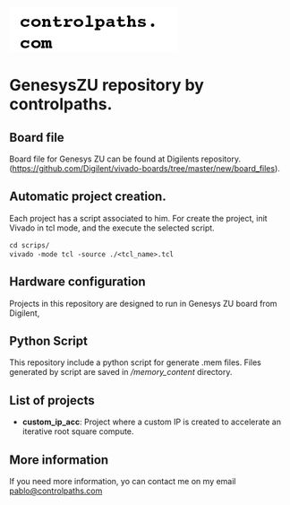 ![image](doc/logo.png)
# GenesysZU repository by controlpaths.

## Board file
Board file for Genesys ZU can be found at Digilents repository. (https://github.com/Digilent/vivado-boards/tree/master/new/board_files).

## Automatic project creation.
Each project has a script associated to him. For create the project, init Vivado in tcl mode, and the execute the selected script.

```
cd scrips/
vivado -mode tcl -source ./<tcl_name>.tcl
```
## Hardware configuration
Projects in this repository are designed to run in Genesys ZU board from Digilent,


## Python Script
This repository include a python script for generate .mem files. Files generated by script are saved in */memory_content* directory.

## List of projects
- **custom_ip_acc**: Project where a custom IP is created to accelerate an iterative root square compute.

## More information
If you need more information, yo can contact me on my email pablo@controlpaths.com
